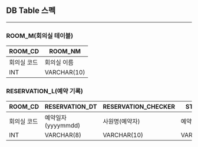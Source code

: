 ## DB Table 스펙

---

### ROOM_M(회의실 테이블)

| ROOM_CD | ROOM_NM     | 
|---------|-------------| 
| 회의실 코드  | 회의실 이름      | 
| INT     | VARCHAR(10) |

### RESERVATION_L(예약 기록)

| ROOM_CD | RESERVATION_DT | RESERVATION_CHECKER | START_TM    | END_TM      | RESERVATION_TM | TOPIC       | PARTICIPANT  | USE_YN     |
|---------|----------------|---------------------|-------------|-------------|----------------|-------------|--------------|------------|
| 회의실 코드  | 예약일자(yyyymmdd) | 사원명(예약자)            | 예약 시작시간     | 예약 종료시간     | 예약시간           | 회의 주제       | 참여자          | 사용여부       | 
| INT     | VARCHAR(8)     | VARCHAR(10)         | VARCHAR(20) | VARCHAR(20) | VARCHAR(20)    | VARCHAR(20) | VARCHAR(100) | VARCHAR(1) |
